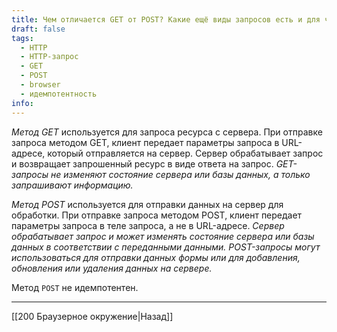```yaml
---
title: Чем отличается GET от POST? Какие ещё виды запросов есть и для чего используются?
draft: false
tags:
  - HTTP
  - HTTP-запрос
  - GET
  - POST
  - browser
  - идемпотентность
info:
---
```

_Метод GET_ используется для запроса ресурса с сервера. При отправке запроса методом GET, клиент передает параметры запроса в URL-адресе, который отправляется на сервер. Сервер обрабатывает запрос и возвращает запрошенный ресурс в виде ответа на запрос. _GET-запросы не изменяют состояние сервера или базы данных, а только запрашивают информацию._

_Метод POST_ используется для отправки данных на сервер для обработки. При отправке запроса методом POST, клиент передает параметры запроса в теле запроса, а не в URL-адресе. _Сервер обрабатывает запрос и может изменять состояние сервера или базы данных в соответствии с переданными данными._ _POST-запросы могут использоваться для отправки данных формы или для добавления, обновления или удаления данных на сервере._

Метод `POST` не идемпотентен.

___

[[200 Браузерное окружение|Назад]]